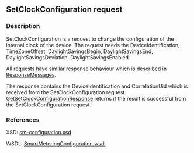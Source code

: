 ## SetClockConfiguration request

### Description
SetClockConfiguration is a request to change the configuration of the internal clock of the device. The request needs the DeviceIdentification, TimeZoneOffset, DaylightSavingsBegin, DaylightSavingsEnd, DaylightSavingsDeviation, DaylightSavingsEnabled.

All requests have similar response behaviour which is described in [ResponseMessages](./ResponseMessages.md).

The response contains the DeviceIdentification and CorrelationUid which is received from the SetClockConfiguration request. [GetSetClockConfigurationResponse](GetSetClockConfigurationResponse.md) returns if the result is successful from the SetClockConfiguration request. 

### References

XSD: [sm-configuration.xsd](https://github.com/OSGP/Shared/blob/development/osgp-ws-smartmetering/src/main/resources/schemas/sm-configuration.xsd)

WSDL: [SmartMeteringConfiguration.wsdl](https://github.com/OSGP/Shared/blob/development/osgp-ws-smartmetering/src/main/resources/SmartMeteringConfiguration.wsdl)

